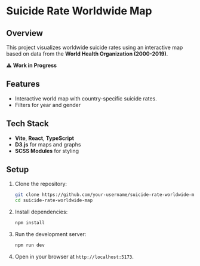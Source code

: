 # Suicide Rate Worldwide Map

## Overview

This project visualizes worldwide suicide rates using an interactive map based on data from the **World Health Organization (2000-2019)**.

⚠️ **Work in Progress**

## Features

- Interactive world map with country-specific suicide rates.
- Filters for year and gender

## Tech Stack

- **Vite**, **React**, **TypeScript**
- **D3.js** for maps and graphs
- **SCSS Modules** for styling

## Setup

1. Clone the repository:
   ```bash
   git clone https://github.com/your-username/suicide-rate-worldwide-map.git
   cd suicide-rate-worldwide-map
   ```
2. Install dependencies:
   ```bash
   npm install
   ```
3. Run the development server:
   ```bash
   npm run dev
   ```
4. Open in your browser at `http://localhost:5173`.

<!-- ## Data Source

Data is sourced from the **World Health Organization**. -->

<!-- ## License

This project is licensed under the [MIT License](LICENSE). -->
